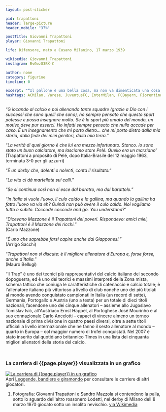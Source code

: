 ```yaml
---
layout: post-sticker

pid: trapattoni
header: large-picture
header_mobile: "37%"

postTitle: Giovanni Trapattoni
player: Giovanni Trapattoni

life: Difensore, nato a Cusano Milanino, 17 marzo 1939

wikipedia: Giovanni_Trapattoni
instagram: BvGwzO3BX-C

author: none
category: figurine
timeline: 0

excerpt: "“Il pallone è una bella cosa, ma non va dimenticata una cosa: che è gonfio d'aria.”"
hashtags: ACMilan, Varese, JuventusFC, InterMilan, FCBayern, Fiorentina
---
```

“G _iocando al calcio e poi allenando tante squadre (grazie a Dio con i successi che sono quelli che sono), ho sempre pensato che questo sport potesse e possa insegnare molto. Se è lo sport più amato del mondo, un motivo deve pur esserci. Ho infatti sempre pensato che nulla accade per caso. È un insegnamento che mi porto dietro... che mi porto dietro dalla mia storia, dalla fede dei miei genitori, dalla mia terra._”

“_La verità di quel giorno è che lui era mezzo infortunato. Stanco. Io sono stato un buon calciatore, ma lasciamo stare Pelé. Quello era un marziano_”  
(Trapattoni a proposito di Pelé, dopo Italia-Brasile del 12 maggio 1963, terminata 3-0 per gli azzurri)

“_È un derby che, dolenti o nolenti, conta il risultato._”

“_La vita ci dà martellate sui calli._”

“_Se si continua così non si esce dal baratro, ma dal barattolo._”

“_In Italia si vuole l'uovo, il culo caldo e la gallina, ma quando la gallina ha fatto l'uovo va via eh? Quindi non può avere il culo caldo. Noi vogliamo tutto e subito. Coccodè coccodè and go. You understand?_”

“_Dicevano Mazzone è il Trapattoni dei poveri. Rispondevo: amici miei, Trapattoni è il Mazzone dei ricchi._”  
(Carlo Mazzone)

“_È uno che saprebbe farsi capire anche dai Giapponesi._”  
(Arrigo Sacchi)

“_Trapattoni non si discute: è il migliore allenatore d'Europa e, forse forse, anche d'Italia._”  
(Mauro Bellugi)

“Il Trap” è uno dei tecnici più rappresentativi del calcio italiano del secondo dopoguerra, ed è uno dei teorici e massimi interpreti della Zona mista, schema tattico che coniuga le caratteristiche di catenaccio e calcio totale; è l'allenatore italiano più vittorioso a livello di club nonché uno dei più titolati al mondo avendo conquistato campionati in Italia (un record di sette), Germania, Portogallo e Austria (uno a testa) per un totale di dieci titoli nazionali, facendone uno dei cinque allenatori – assieme allo Jugoslavo Tomislav Ivić, all'Austriaco Ernst Happel, al Portoghese José Mourinho e al suo connazionale Carlo Ancelotti – capaci di vincere almeno un torneo nazionale di prima divisione in quattro paesi diversi, oltre a sette titoli ufficiali a livello internazionale che ne fanno il sesto allenatore al mondo – quarto in Europa – col maggior numero di trofei conquistati.
Nel 2007 è stato inserito dal quotidiano britannico Times in una lista dei cinquanta migliori allenatori della storia del calcio.

<div style="margin-top: 50px;">
<h3>La carriera di {{page.player}} visualizzata in un grafico</h3>
<a href="/leggende-bandiere-e-giramondo" title="La carriera di {{page.player}} visualizzata in un grafico"><img class="responsive-img w100 border" src="{{site.baseurl}}/assets/pics/careers/{{page.pid}}.png" alt="La carriera di {{page.player}} in un grafico"/></a>
</div>
Apri <a href="/leggende-bandiere-e-giramondo" title="La carriera di {{page.player}} visualizzata in un grafico">Leggende, bandiere e giramondo</a> per consultare le carriere di altri giocatori.


<div class="post-disclaimer">
<ol>
	<li>Fotografia: Giovanni Trapattoni e Sandro Mazzola si contendono la palla, sotto lo sguardo dell'altro rossonero Lodetti, nel derby di Milano dell'8 marzo 1970 giocato sotto un insolito nevischio. <a href="https://commons.wikimedia.org/wiki/File:Milan_%E2%80%94_Inter_0-1_1969-1970_serie_A.jpg" target="_blank">via Wikimedia</a></li>
</ol>
</div>
